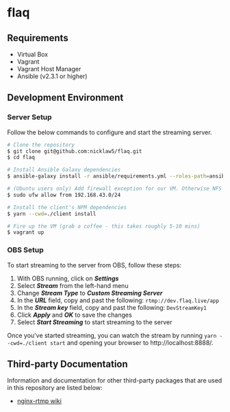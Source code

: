 # flaq

## Requirements

- Virtual Box
- Vagrant
- Vagrant Host Manager
- Ansible (v2.3.1 or higher)

## Development Environment

### Server Setup

Follow the below commands to configure and start the streaming server.

```bash
# Clone the repository
$ git clone git@github.com:nicklaw5/flaq.git
$ cd flaq

# Install Ansible Galaxy dependencies
$ ansible-galaxy install -r ansible/requirements.yml --roles-path=ansible/roles

# (Ubuntu users only) Add firewall exception for our VM. Otherwise NFS access to the VM is unavailable.
$ sudo ufw allow from 192.168.43.0/24

# Install the client's NPM dependencies
$ yarn --cwd=./client install

# Fire up the VM (grab a coffee - this takes roughly 5-10 mins)
$ vagrant up
```

### OBS Setup

To start streaming to the server from OBS, follow these steps:

1. With OBS running, click on ***Settings***
2. Select ***Stream*** from the left-hand menu
3. Change ***Stream Type*** to ***Custom Streaming Server***
4. In the ***URL*** field, copy and past the following: `rtmp://dev.flaq.live/app`
5. In the ***Stream key*** field, copy and past the following: `DevStreamKey1`
6. Click ***Apply*** and ***OK*** to save the changes
7. Select ***Start Streaming*** to start streaming to the server

Once you've started streaming, you can watch the stream by running `yarn --cwd=./client start` and opening your browser to http://localhost:8888/.

## Third-party Documentation

Information and documentation for other third-party packages that are used in this repository are listed below:

- [nginx-rtmp wiki](https://github.com/arut/nginx-rtmp-module/wiki)
